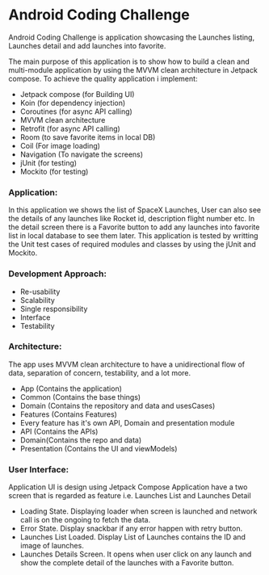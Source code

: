 # Android Coding Challenge

Android Coding Challenge is application showcasing the Launches listing, Launches detail and add launches into favorite.

The main purpose of this application is to show how to build a clean and multi-module application by using the MVVM clean architecture in Jetpack compose. To achieve the quality application i implement:
* Jetpack compose (for Building UI)
* Koin (for dependency injection)
* Coroutines (for async API calling)
* MVVM clean architecture
* Retrofit (for async API calling)
* Room (to save favorite items in local DB)
* Coil (For image loading)
* Navigation (To navigate the screens)
* jUnit (for testing)
* Mockito (for testing)

### Application:
In this application we shows the list of SpaceX Launches, User can also see the details of any launches like Rocket id, description flight number etc. In the detail screen there is a Favorite button to add any launches into favorite list in local database to see them later. 
This application is tested by writting the Unit test cases of required modules and classes by using the jUnit and Mockito.

### Development Approach:

* Re-usability
* Scalability
* Single responsibility
* Interface
* Testability

### Architecture:

The app uses MVVM clean architecture to have a unidirectional flow of data, separation of concern, testability, and a lot more.
* App (Contains the application)
* Common (Contains the base things)
* Domain (Contains the repository and data and usesCases)
* Features (Contains Features)
* Every feature has it's own API, Domain and presentation module 
* API (Contains the APIs)
* Domain(Contains the repo and data)
* Presentation (Contains the UI and viewModels)

### User Interface:
Application UI is design using Jetpack Compose
Application have a two screen that is regarded as feature i.e. Launches List and Launches Detail

* Loading State. Displaying loader when screen is launched and network call is on the ongoing to fetch the data.
* Error State. Display snackbar if any error happen with retry button.
* Launches List Loaded. Display List of Launches contains the ID and image of launches.
* Launches Details Screen. It opens when user click on any launch and show the complete detail of the launches with a Favorite button.


